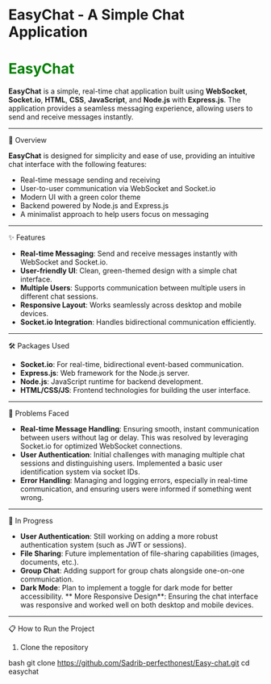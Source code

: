 # EasyChat - A Simple Chat Application

# <span style="color:green">EasyChat</span>  
**EasyChat** is a simple, real-time chat application built using **WebSocket**, **Socket.io**, **HTML**, **CSS**, **JavaScript**, and **Node.js** with **Express.js**. The application provides a seamless messaging experience, allowing users to send and receive messages instantly.


---

 🚀 Overview

**EasyChat** is designed for simplicity and ease of use, providing an intuitive chat interface with the following features:

- Real-time message sending and receiving
- User-to-user communication via WebSocket and Socket.io
- Modern UI with a green color theme
- Backend powered by Node.js and Express.js
- A minimalist approach to help users focus on messaging

---

✨ Features

- **Real-time Messaging**: Send and receive messages instantly with WebSocket and Socket.io.
- **User-friendly UI**: Clean, green-themed design with a simple chat interface.
- **Multiple Users**: Supports communication between multiple users in different chat sessions.
- **Responsive Layout**: Works seamlessly across desktop and mobile devices.
- **Socket.io Integration**: Handles bidirectional communication efficiently.
  
---

🛠️ Packages Used

- **Socket.io**: For real-time, bidirectional event-based communication.
- **Express.js**: Web framework for the Node.js server.
- **Node.js**: JavaScript runtime for backend development.
- **HTML/CSS/JS**: Frontend technologies for building the user interface.
  
---

 🧩 Problems Faced

- **Real-time Message Handling**: Ensuring smooth, instant communication between users without lag or delay. This was resolved by leveraging Socket.io for optimized WebSocket connections.
- **User Authentication**: Initial challenges with managing multiple chat sessions and distinguishing users. Implemented a basic user identification system via socket IDs.
- **Error Handling**: Managing and logging errors, especially in real-time communication, and ensuring users were informed if something went wrong.

---

🔨 In Progress

- **User Authentication**: Still working on adding a more robust authentication system (such as JWT or sessions).
- **File Sharing**: Future implementation of file-sharing capabilities (images, documents, etc.).
- **Group Chat**: Adding support for group chats alongside one-on-one communication.
- **Dark Mode**: Plan to implement a toggle for dark mode for better accessibility.
** More Responsive Design**: Ensuring the chat interface was responsive and worked well on both desktop and mobile devices.

---

 📋 How to Run the Project

 1. Clone the repository

bash
git clone https://github.com/Sadrib-perfecthonest/Easy-chat.git
cd easychat
